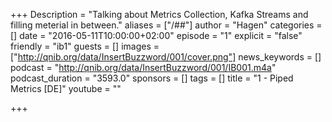 +++
Description = "Talking about Metrics Collection, Kafka Streams and filling meterial in between."
aliases = ["/##"]
author = "Hagen"
categories = []
date = "2016-05-11T10:00:00+02:00"
episode = "1"
explicit = "false"
friendly = "ib1"
guests = []
images = ["http://qnib.org/data/InsertBuzzword/001/cover.png"]
news_keywords = []
podcast = "http://qnib.org/data/InsertBuzzword/001/IB001.m4a"
podcast_duration = "3593.0"
sponsors = []
tags = []
title = "1 - Piped Metrics [DE]"
youtube = ""

+++
